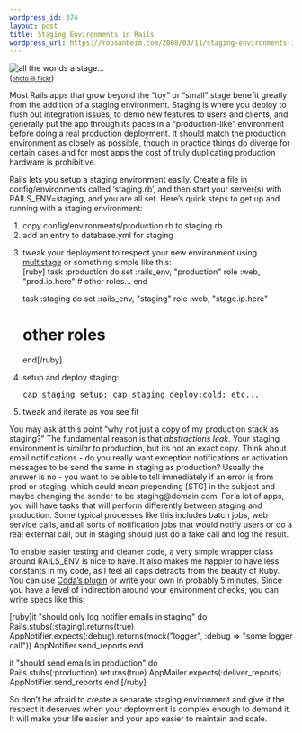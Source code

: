 ```yaml
--- 
wordpress_id: 374
layout: post
title: Staging Environments in Rails
wordpress_url: https://robsanheim.com/2008/03/11/staging-environments-in-rails/
---
```

<p class="right img"><img id="alltheworldsastage..." src="https://farm1.static.flickr.com/57/165488318_e85a287039_m.jpg" alt="all the worlds a stage..." title="" /><br /> (<a style="font-size:75%" href="https://www.flickr.com/photos/wvs/165488318/" title="R. Fraser Elliott Hall on Flickr - Photo Sharing!">photo @ flickr</a>)</p>

<p>Most Rails apps that grow beyond the &#8220;toy&#8221; or &#8220;small&#8221; stage benefit greatly from the addition of a staging environment.  Staging is where you deploy to flush out integration issues, to demo new features to users and clients, and generally put the app through its paces in a &#8220;production-like&#8221; environment before doing a real production deployment.  It should match the production environment as closely as possible, though in practice things do diverge for certain cases and for most apps the cost of truly duplicating production hardware is prohibitive.</p>

<p>Rails lets you setup a staging environment easily.  Create a file in config/environments called &#8216;staging.rb&#8217;, and then start your server(s) with RAILS_ENV=staging, and you are all set.  Here&#8217;s quick steps to get up and running with a staging environment:</p>

<ol>
<li>copy config/environments/production.rb to staging.rb</li>
<li>add an entry to database.yml for staging</li>
<li><p>tweak your deployment to respect your new environment using <a href="https://weblog.jamisbuck.org/2007/7/23/capistrano-multistage">multistage</a> or something simple like this:<br />[ruby]
task :production do
  set :rails_env, "production"
  role :web, "prod.ip.here"
  # other roles...
end

task :staging do
  set :rails_env, "staging"
  role :web, "stage.ip.here"
  # other roles
end[/ruby]</p></li>
<li><p>setup and deploy staging: <pre>cap staging setup; cap staging deploy:cold; etc...</pre></p></li>
<li>tweak and iterate as you see fit</li>
</ol>

<p>You may ask at this point &#8220;why not just a copy of my production stack as staging?&#8221;  The fundamental reason is that <em>abstractions leak</em>.  Your staging environment is <em>similar</em> to production, but its not an exact copy.  Think about email notifications - do you really want exception notifications or activation messages to be send the same in staging as production?  Usually the answer is no - you want to be able to tell immediately if an error is from prod or staging, which could mean prepending [STG] in the subject and maybe changing the sender to be staging@domain.com.  For a lot of apps, you will have tasks that will perform differently between staging and production.  Some typical processes like this includes batch jobs, web service calls, and all sorts of notification jobs that would notify users or do a real external call, but in staging should just do a fake call and log the result.</p>

<p>To enable easier testing and cleaner code, a very simple wrapper class around RAILS_ENV is nice to have.  It also makes me happier to have less constants in my code, as I feel all caps detracts from the beauty of Ruby.  You can use <a href="https://blog.codahale.com/2006/04/09/rails-environments-a-plugin-for-well-rails/" title="Rails Environments: a plugin for, well, Rails | Archives | codablog | Coda Hale">Coda&#8217;s plugin</a> or write your own in probably 5 minutes.  Since you have a level of indirection around your environment checks, you can write specs like this:</p>

[ruby]it "should only log notifier emails in staging" do
  Rails.stubs(:staging).returns(true)
  AppNotifier.expects(:debug).returns(mock("logger", :debug =&gt; "some logger call"))
  AppNotifier.send_reports
end

it "should send emails in production" do
  Rails.stubs(:production).returns(true)
  AppMailer.expects(:deliver_reports)
  AppNotifier.send_reports
end
[/ruby]

<p>So don&#8217;t be afraid to create a separate staging environment and give it the respect it deserves when your deployment is complex enough to demand it.  It will make your life easier and your app easier to maintain and scale.</p>
